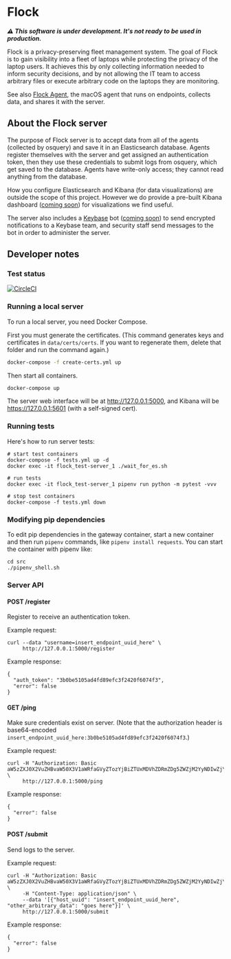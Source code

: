# Flock

_**⚠️ This software is under development. It's not ready to be used in production.**_

Flock is a privacy-preserving fleet management system. The goal of Flock is to gain visibility into a fleet of laptops while protecting the privacy of the laptop users. It achieves this by only collecting information needed to inform security decisions, and by not allowing the IT team to access arbitrary files or execute arbitrary code on the laptops they are monitoring.

See also [Flock Agent](https://github.com/firstlookmedia/flock-agent), the macOS agent that runs on endpoints, collects data, and shares it with the server.

## About the Flock server

The purpose of Flock server is to accept data from all of the agents (collected by osquery) and save it in an Elasticsearch database. Agents register themselves with the server and get assigned an authentication token, then they use these credentials to submit logs from osquery, which get saved to the database. Agents have write-only access; they cannot read anything from the database.

How you configure Elasticsearch and Kibana (for data visualizations) are outside the scope of this project. However we do provide a pre-built Kibana dashboard ([coming soon](https://github.com/firstlookmedia/flock/issues/1)) for visualizations we find useful.

The server also includes a [Keybase](https://keybase.io/) bot ([coming soon](https://github.com/firstlookmedia/flock/issues/2)) to send encrypted notifications to a Keybase team, and security staff send messages to the bot in order to administer the server.

## Developer notes

### Test status

[![CircleCI](https://circleci.com/gh/firstlookmedia/flock/tree/master.svg?style=svg)](https://circleci.com/gh/firstlookmedia/flock/tree/master)

### Running a local server

To run a local server, you need Docker Compose.

First you must generate the certificates. (This command generates keys and certificates in `data/certs/certs`. If you want to regenerate them, delete that folder and run the command again.)

```sh
docker-compose -f create-certs.yml up
```

Then start all containers.

```sh
docker-compose up
```

The server web interface will be at http://127.0.0.1:5000, and Kibana will be https://127.0.0.1:5601 (with a self-signed cert).

### Running tests

Here's how to run server tests:

```
# start test containers
docker-compose -f tests.yml up -d
docker exec -it flock_test-server_1 ./wait_for_es.sh

# run tests
docker exec -it flock_test-server_1 pipenv run python -m pytest -vvv

# stop test containers
docker-compose -f tests.yml down
```

### Modifying pip dependencies

To edit pip dependencies in the gateway container, start a new container and then run `pipenv` commands, like `pipenv install requests`. You can start the container with pipenv like:

```
cd src
./pipenv_shell.sh
```

### Server API

#### POST /register

Register to receive an authentication token.

Example request:

```
curl --data "username=insert_endpoint_uuid_here" \
     http://127.0.0.1:5000/register
```

Example response:

```
{
  "auth_token": "3b0be5105ad4fd89efc3f2420f6074f3",
  "error": false
}
```

#### GET /ping

Make sure credentials exist on server. (Note that the authorization header is base64-encoded `insert_endpoint_uuid_here:3b0be5105ad4fd89efc3f2420f6074f3`.)

Example request:

```
curl -H "Authorization: Basic aW5zZXJ0X2VuZHBvaW50X3V1aWRfaGVyZTozYjBiZTUxMDVhZDRmZDg5ZWZjM2YyNDIwZjYwNzRmMw==" \
     http://127.0.0.1:5000/ping
```

Example response:

```
{
  "error": false
}
```

#### POST /submit

Send logs to the server.

Example request:

```
curl -H "Authorization: Basic aW5zZXJ0X2VuZHBvaW50X3V1aWRfaGVyZTozYjBiZTUxMDVhZDRmZDg5ZWZjM2YyNDIwZjYwNzRmMw==" \
     -H "Content-Type: application/json" \
     --data '[{"host_uuid": "insert_endpoint_uuid_here", "other_arbitrary_data": "goes here"}]' \
     http://127.0.0.1:5000/submit
```

Example response:

```
{
  "error": false
}
```
